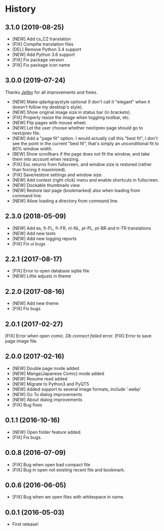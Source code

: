 # History

## 3.1.0 (2019-08-25)

* [NEW] Add cs_CZ translation
* [FIX] Compilte translation files
* [DEL] Remove Python 3.4 support
* [NEW] Add Python 3.6 support
* [FIX] Fix package version
* [FIX] Fix package icon name

## 3.0.0 (2019-07-24)

Thanks [Jellby](https://github.com/Jellby) for all improvements and fixies.

* [NEW] Make qdarkgraystyle optional (I don't call it "elegant" when it doesn't follow my desktop's style).
* [NEW] Show original image size in status bar (in brackets).
* [FIX] Properly resize the image when toggling toolbar, etc.
* [NEW] Flip pages with mouse wheel.
* [NEW] Let the user choose whether next/prev page should go to next/prev file.
* [NEW] Add a "page fit" option. I would actually call this "best fit", I don't see the point in the current "best fit", that's simply an unconditional fit to 80% window width.
* [BEW] Show scrollbars if the page does not fit the window, and take them into account when resizing.
* [FIX] Esc returns from fullscreen, and window size is restored (rather than forcing it maximized).
* [FIX] Save/restore settings and window size.
* [NEW] Add context (right click) menu and enable shortcuts in fullscreen.
* [NEW] Dockable thumbnails view.
* [NEW] Restore last page (bookmarked) also when loading from command line.
* [NEW] Allow loading a directory from command line.

## 2.3.0 (2018-05-09)

* [NEW] Add es, fi-FL, fr-FR, nl-NL, pl-PL, pt-BR and tr-TR translations
* [NEW] Add new tests
* [NEW] Add new logging reports
* [FIX] Fix ui bugs

## 2.2.1 (2017-08-17)

* [FIX] Error to open database sqlite file
* [NEW] Little adjusts in theme

## 2.2.0 (2017-08-16)

* [NEW] Add new theme
* [FIX] Fix bugs

## 2.0.1 (2017-02-27)

[FIX] Error when open comic. *Db connect failed* error.
[FIX] Error to save page image file.

## 2.0.0 (2017-02-16)

* [NEW] Double page mode added
* [NEW] Manga(Japanese Comic) mode added
* [NEW] Resume read added
* [NEW] Migrate to Python3 and PyQT5
* [NEW] Added support to several image formats, include '.webp'
* [NEW] Go To dialog improvements
* [NEW] About dialog improvements
* [FIX] Bug fixes


## 0.1.1 (2016-10-16)

* [NEW] Open folder feature added.
* [FIX] Fix bugs.

## 0.0.8 (2016-07-09)

* [FIX] Bug when open bad compact file
* [FIX] Bug in open not existing recent file and bookmark.

## 0.0.6 (2016-06-05)

* [FIX] Bug when we open files with whitespace in name.

## 0.0.1 (2016-05-03)

* First release!
